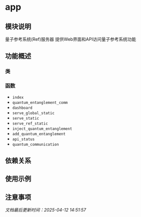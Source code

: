 # app

## 模块说明
量子参考系统(Ref)服务器
提供Web界面和API访问量子参考系统功能

## 功能概述

### 类


### 函数

- `index`
- `quantum_entanglement_comm`
- `dashboard`
- `serve_global_static`
- `serve_static`
- `serve_ref_static`
- `inject_quantum_entanglement`
- `add_quantum_entanglement`
- `api_status`
- `quantum_communication`

## 依赖关系

## 使用示例

## 注意事项

*文档最后更新时间：2025-04-12 14:51:57*